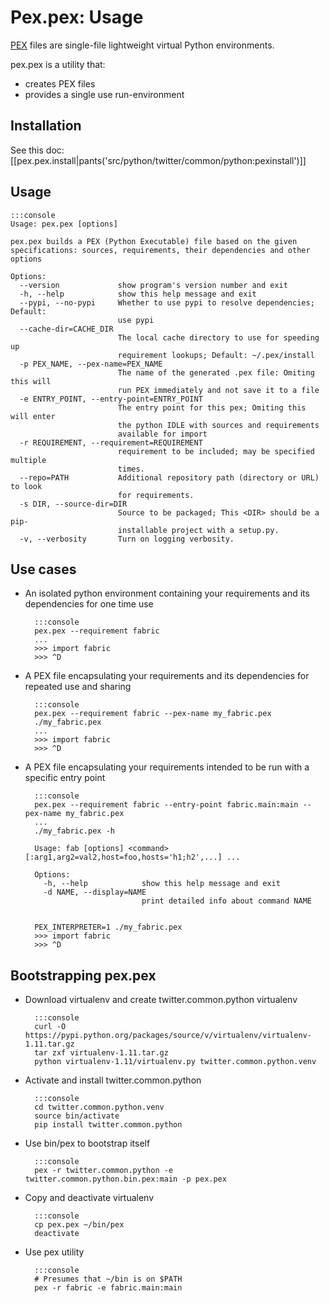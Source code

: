 Pex.pex: Usage
==============

[PEX](http://pantsbuild.github.io/python-readme.html) files are single-file lightweight virtual Python environments.

pex.pex is a utility that:
* creates PEX files
* provides a single use run-environment

Installation
------------

See this doc: [[pex.pex.install|pants('src/python/twitter/common/python:pexinstall')]]

Usage
-----
~~~~~~~~~
:::console
Usage: pex.pex [options]

pex.pex builds a PEX (Python Executable) file based on the given specifications: sources, requirements, their dependencies and other options

Options:
  --version             show program's version number and exit
  -h, --help            show this help message and exit
  --pypi, --no-pypi     Whether to use pypi to resolve dependencies; Default:
                        use pypi
  --cache-dir=CACHE_DIR
                        The local cache directory to use for speeding up
                        requirement lookups; Default: ~/.pex/install
  -p PEX_NAME, --pex-name=PEX_NAME
                        The name of the generated .pex file: Omiting this will
                        run PEX immediately and not save it to a file
  -e ENTRY_POINT, --entry-point=ENTRY_POINT
                        The entry point for this pex; Omiting this will enter
                        the python IDLE with sources and requirements
                        available for import
  -r REQUIREMENT, --requirement=REQUIREMENT
                        requirement to be included; may be specified multiple
                        times.
  --repo=PATH           Additional repository path (directory or URL) to look
                        for requirements.
  -s DIR, --source-dir=DIR
                        Source to be packaged; This <DIR> should be a pip-
                        installable project with a setup.py.
  -v, --verbosity       Turn on logging verbosity.
~~~~~~~~~

Use cases
---------

* An isolated python environment containing your requirements and its dependencies for one time use

        :::console
        pex.pex --requirement fabric
        ...
        >>> import fabric
        >>> ^D

* A PEX file encapsulating your requirements and its dependencies for repeated use and sharing

        :::console
        pex.pex --requirement fabric --pex-name my_fabric.pex
        ./my_fabric.pex
        ...
        >>> import fabric
        >>> ^D

* A PEX file encapsulating your requirements intended to be run with a specific entry point

        :::console
        pex.pex --requirement fabric --entry-point fabric.main:main --pex-name my_fabric.pex
        ...
        ./my_fabric.pex -h

        Usage: fab [options] <command>[:arg1,arg2=val2,host=foo,hosts='h1;h2',...] ...

        Options:
          -h, --help            show this help message and exit
          -d NAME, --display=NAME
                                print detailed info about command NAME


        PEX_INTERPRETER=1 ./my_fabric.pex
        >>> import fabric
        >>> ^D


Bootstrapping pex.pex
---------------------------

* Download virtualenv and create twitter.common.python virtualenv

        :::console
        curl -O https://pypi.python.org/packages/source/v/virtualenv/virtualenv-1.11.tar.gz
        tar zxf virtualenv-1.11.tar.gz
        python virtualenv-1.11/virtualenv.py twitter.common.python.venv

* Activate and install twitter.common.python

        :::console
        cd twitter.common.python.venv
        source bin/activate
        pip install twitter.common.python

* Use bin/pex to bootstrap itself

        :::console
        pex -r twitter.common.python -e twitter.common.python.bin.pex:main -p pex.pex

* Copy and deactivate virtualenv

        :::console
        cp pex.pex ~/bin/pex
        deactivate

* Use pex utility

        :::console
        # Presumes that ~/bin is on $PATH
        pex -r fabric -e fabric.main:main

